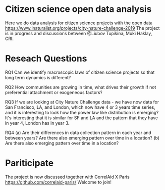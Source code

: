 # Citizen science open data analysis
Here we do data analysis for citizen science projects with the open data https://www.inaturalist.org/projects/city-nature-challenge-2019
The project is in progress and discussions between @Liubov Tupikina, Muki Haklay, CRI.


# Reseach Questions

RQ1 Can we identify macroscopic laws of citizen science projects so that long term dynamics is different?

RQ2 How communities are growing in time, what drives their growth if not preferential attachment or exogeneous factors?

RQ3 If we are looking at City Nature Challenge data - we have now  data for San Francisco, LA, and London, which now have 4 or 3 years time series, and it is interesting to look how the power law like distribution is emerging? 
It's interesting that it is similar for SF and LA and the pattern that they have in year 4, London has in year 3. 

RQ4 (a) Are their differences in data collection pattern in each year and between years? Are there also emerging pattern over time in a location? 
(b) Are there also emerging pattern over time in a location? 

# Pariticipate 

The project is now discussed together with CorrelAid X Paris 
https://github.com/correlaid-paris/ 
Welcome to join!
